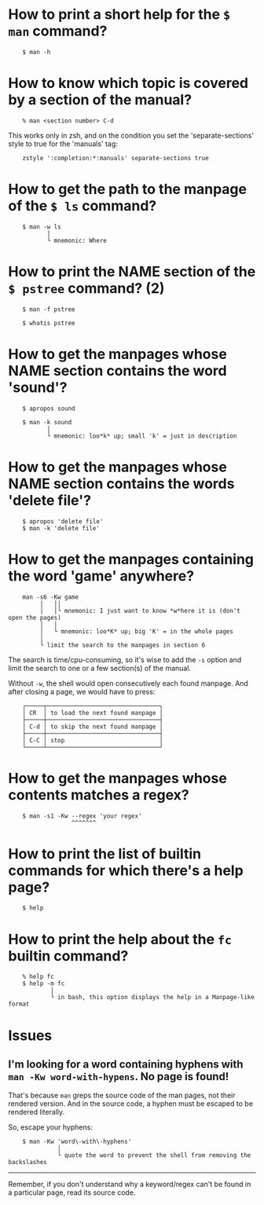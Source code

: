# How to print a short help for the `$ man` command?

        $ man -h

##
# How to know which topic is covered by a section of the manual?

        % man <section number> C-d

This works  only in zsh,  and on the  condition you set  the 'separate-sections'
style to true for the 'manuals' tag:

        zstyle ':completion:*:manuals' separate-sections true

##
# How to get the path to the manpage of the `$ ls` command?

        $ man -w ls
               │
               └ mnemonic: Where

# How to print the NAME section of the `$ pstree` command?  (2)

        $ man -f pstree

        $ whatis pstree

##
# How to get the manpages whose NAME section contains the word 'sound'?

        $ apropos sound

        $ man -k sound
               │
               └ mnemonic: loo*k* up; small 'k' = just in description

# How to get the manpages whose NAME section contains the words 'delete file'?

        $ apropos 'delete file'
        $ man -k 'delete file'

# How to get the manpages containing the word 'game' anywhere?

        man -s6 -Kw game
             │   ││
             │   │└ mnemonic: I just want to know *w*here it is (don't open the pages)
             │   │
             │   └ mnemonic: loo*K* up; big 'K' = in the whole pages
             │
             └ limit the search to the manpages in section 6

The search is time/cpu-consuming, so it's wise  to add the `-s` option and limit
the search to one or a few section(s) of the manual.

Without `-w`, the shell would open consecutively each found manpage.
And after closing a page, we would have to press:

        ┌─────┬────────────────────────────────┐
        │ CR  │ to load the next found manpage │
        ├─────┼────────────────────────────────┤
        │ C-d │ to skip the next found manpage │
        ├─────┼────────────────────────────────┤
        │ C-C │ stop                           │
        └─────┴────────────────────────────────┘

# How to get the manpages whose contents matches a regex?

        $ man -s1 -Kw --regex 'your regex'
                      ^^^^^^^

##
# How to print the list of builtin commands for which there's a help page?

        $ help

# How to print the help about the `fc` builtin command?

        % help fc
        $ help -m fc
                │
                └ in bash, this option displays the help in a Manpage-like format

##
# Issues
## I'm looking for a word containing hyphens with `man -Kw word-with-hypens`.  No page is found!

That's because `man` greps the source code of the man pages, not their rendered version.
And in the source code, a hyphen must be escaped to be rendered literally.

So, escape your hyphens:

        $ man -Kw 'word\-with\-hyphens'
                  │
                  └ quote the word to prevent the shell from removing the backslashes

---

Remember,  if you  don't understand  why  a keyword/regex  can't be  found in  a
particular page, read its source code.

